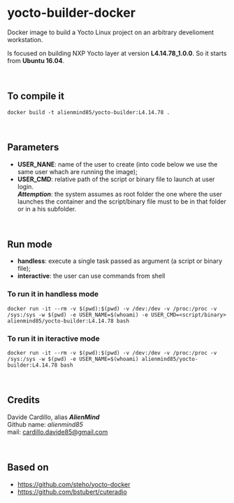 
# yocto-builder-docker


Docker image to build a Yocto Linux project on an arbitrary develioment workstation.

Is focused on building NXP Yocto layer at version <strong>L4.14.78_1.0.0</strong>.
So it starts from <strong>Ubuntu 16.04</strong>.

<br>

## To compile it

    docker build -t alienmind85/yocto-builder:L4.14.78 .

<br>

## Parameters

- <strong>USER_NANE</strong>: name of the user to create (into code below we use the same user whach are running the image);
- <strong>USER_CMD</strong>: relative path of the script or binary file to launch at user login.<br>
***Attemption***: the system assumes as root folder the one where the user launches the container and the script/binary file must to be in that folder or in a his subfolder. 

<br>

## Run mode

- <strong>handless</strong>: execute a single task passed as argument (a script or binary file);
- <strong>interactive</strong>: the user can use commands from shell


### To run it in handless mode

    docker run -it --rm -v $(pwd):$(pwd) -v /dev:/dev -v /proc:/proc -v /sys:/sys -w $(pwd) -e USER_NAME=$(whoami) -e USER_CMD=<script/binary> alienmind85/yocto-builder:L4.14.78 bash

### To run it in iteractive mode

    docker run -it --rm -v $(pwd):$(pwd) -v /dev:/dev -v /proc:/proc -v /sys:/sys -w $(pwd) -e USER_NAME=$(whoami) alienmind85/yocto-builder:L4.14.78 bash


<br>

## Credits

Davide Cardillo, alias ***AlienMind*** <br>
Github name: *alienmind85* <br>
mail: <cardillo.davide85@gmail.com>

<br>

## Based on

- https://github.com/steho/yocto-docker
- https://github.com/bstubert/cuteradio
